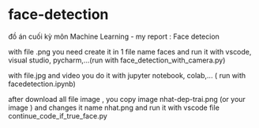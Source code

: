 # face-detection
đồ án cuối kỳ môn Machine Learning - my report : Face detecion

with file .png you need create it in 1 file name faces and run it with vscode, visual studio, pycharm,...(run with face_detection_with_camera.py)

with file.jpg and video you do it with jupyter notebook, colab,... ( run with facedetection.ipynb)

after download all file image , you copy image nhat-dep-trai.png (or your image ) and changes it name nhat.png and run it with vscode file continue_code_if_true_face.py 
